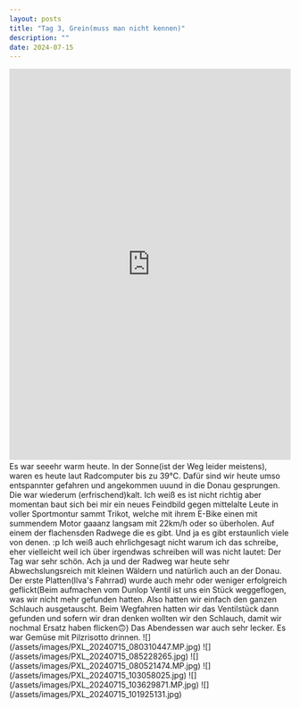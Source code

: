 ```yaml
---
layout: posts
title: "Tag 3, Grein(muss man nicht kennen)"
description: ""
date: 2024-07-15
---
```

<iframe src="https://www.komoot.com/de-de/tour/1712172452/embed?share_token=akD2Jr5AGAT7FhkSl7bCN6H07hTDT437oKi1fLrU6ZQ64MDZtT&profile=1" width="100%" height="700" frameborder="0" scrolling="no"></iframe>
Es war seeehr warm heute. In der Sonne(ist der Weg leider meistens), waren es heute laut Radcomputer bis zu 39°C. Dafür sind wir heute umso entspannter gefahren und angekommen uuund in die Donau gesprungen. Die war wiederum (erfrischend)kalt. 
Ich weiß es ist nicht richtig aber momentan baut sich bei mir ein neues Feindbild gegen mittelalte Leute in voller Sportmontur sammt Trikot, welche mit ihrem E-Bike einen mit summendem Motor gaaanz langsam mit 22km/h oder so überholen. Auf einem der flachensden Radwege die es gibt. Und ja es gibt erstaunlich viele von denen. :p
Ich weiß auch ehrlichgesagt nicht warum ich das schreibe, eher vielleicht weil ich über irgendwas schreiben will was nicht lautet: Der Tag war sehr schön.
Ach ja und der Radweg war heute sehr Abwechslungsreich mit kleinen Wäldern und natürlich auch an der Donau. Der erste Platten(Ilva's Fahrrad) wurde auch mehr oder weniger erfolgreich geflickt(Beim aufmachen vom Dunlop Ventil ist uns ein Stück weggeflogen, was wir nicht mehr gefunden hatten. Also hatten wir einfach den ganzen Schlauch ausgetauscht. Beim Wegfahren hatten wir das Ventilstück dann gefunden und sofern wir dran denken wollten wir den Schlauch, damit wir nochmal Ersatz haben flicken🙃)
Das Abendessen war auch sehr lecker. Es war Gemüse mit Pilzrisotto drinnen.
![](/assets/images/PXL_20240715_080310447.MP.jpg)
![](/assets/images/PXL_20240715_085228265.jpg)
![](/assets/images/PXL_20240715_080521474.MP.jpg)
![](/assets/images/PXL_20240715_103058025.jpg)
![](/assets/images/PXL_20240715_103629871.MP.jpg)
![](/assets/images/PXL_20240715_101925131.jpg)